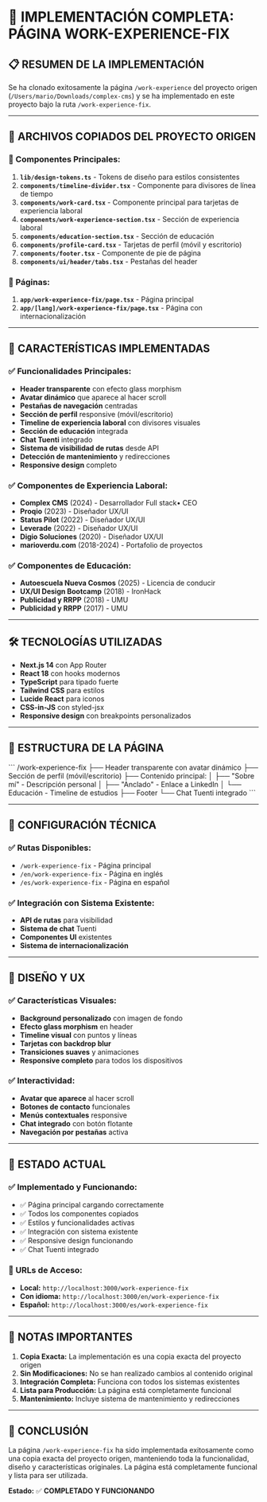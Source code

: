 # 🎯 **IMPLEMENTACIÓN COMPLETA: PÁGINA WORK-EXPERIENCE-FIX**

## 📋 **RESUMEN DE LA IMPLEMENTACIÓN**

Se ha clonado exitosamente la página `/work-experience` del proyecto origen (`/Users/mario/Downloads/complex-cms`) y se ha implementado en este proyecto bajo la ruta `/work-experience-fix`.

---

## 🔄 **ARCHIVOS COPIADOS DEL PROYECTO ORIGEN**

### **📁 Componentes Principales:**

1. **`lib/design-tokens.ts`** - Tokens de diseño para estilos consistentes
2. **`components/timeline-divider.tsx`** - Componente para divisores de línea de tiempo
3. **`components/work-card.tsx`** - Componente principal para tarjetas de experiencia laboral
4. **`components/work-experience-section.tsx`** - Sección de experiencia laboral
5. **`components/education-section.tsx`** - Sección de educación
6. **`components/profile-card.tsx`** - Tarjetas de perfil (móvil y escritorio)
7. **`components/footer.tsx`** - Componente de pie de página
8. **`components/ui/header/tabs.tsx`** - Pestañas del header

### **📁 Páginas:**

1. **`app/work-experience-fix/page.tsx`** - Página principal
2. **`app/[lang]/work-experience-fix/page.tsx`** - Página con internacionalización

---

## 🎨 **CARACTERÍSTICAS IMPLEMENTADAS**

### **✅ Funcionalidades Principales:**

- **Header transparente** con efecto glass morphism
- **Avatar dinámico** que aparece al hacer scroll
- **Pestañas de navegación** centradas
- **Sección de perfil** responsive (móvil/escritorio)
- **Timeline de experiencia laboral** con divisores visuales
- **Sección de educación** integrada
- **Chat Tuenti** integrado
- **Sistema de visibilidad de rutas** desde API
- **Detección de mantenimiento** y redirecciones
- **Responsive design** completo

### **✅ Componentes de Experiencia Laboral:**

- **Complex CMS** (2024) - Desarrollador Full stack• CEO
- **Proqio** (2023) - Diseñador UX/UI
- **Status Pilot** (2022) - Diseñador UX/UI
- **Leverade** (2022) - Diseñador UX/UI
- **Digio Soluciones** (2020) - Diseñador UX/UI
- **marioverdu.com** (2018-2024) - Portafolio de proyectos

### **✅ Componentes de Educación:**

- **Autoescuela Nueva Cosmos** (2025) - Licencia de conducir
- **UX/UI Design Bootcamp** (2018) - IronHack
- **Publicidad y RRPP** (2018) - UMU
- **Publicidad y RRPP** (2017) - UMU

---

## 🛠️ **TECNOLOGÍAS UTILIZADAS**

- **Next.js 14** con App Router
- **React 18** con hooks modernos
- **TypeScript** para tipado fuerte
- **Tailwind CSS** para estilos
- **Lucide React** para iconos
- **CSS-in-JS** con styled-jsx
- **Responsive design** con breakpoints personalizados

---

## 🎯 **ESTRUCTURA DE LA PÁGINA**

\`\`\`
/work-experience-fix
├── Header transparente con avatar dinámico
├── Sección de perfil (móvil/escritorio)
├── Contenido principal:
│   ├── "Sobre mí" - Descripción personal
│   ├── "Anclado" - Enlace a LinkedIn
│   └── Educación - Timeline de estudios
├── Footer
└── Chat Tuenti integrado
\`\`\`

---

## 🔧 **CONFIGURACIÓN TÉCNICA**

### **✅ Rutas Disponibles:**
- `/work-experience-fix` - Página principal
- `/en/work-experience-fix` - Página en inglés
- `/es/work-experience-fix` - Página en español

### **✅ Integración con Sistema Existente:**
- **API de rutas** para visibilidad
- **Sistema de chat** Tuenti
- **Componentes UI** existentes
- **Sistema de internacionalización**

---

## 🎨 **DISEÑO Y UX**

### **✅ Características Visuales:**
- **Background personalizado** con imagen de fondo
- **Efecto glass morphism** en header
- **Timeline visual** con puntos y líneas
- **Tarjetas con backdrop blur**
- **Transiciones suaves** y animaciones
- **Responsive completo** para todos los dispositivos

### **✅ Interactividad:**
- **Avatar que aparece** al hacer scroll
- **Botones de contacto** funcionales
- **Menús contextuales** responsive
- **Chat integrado** con botón flotante
- **Navegación por pestañas** activa

---

## 🚀 **ESTADO ACTUAL**

### **✅ Implementado y Funcionando:**
- ✅ Página principal cargando correctamente
- ✅ Todos los componentes copiados
- ✅ Estilos y funcionalidades activas
- ✅ Integración con sistema existente
- ✅ Responsive design funcionando
- ✅ Chat Tuenti integrado

### **🎯 URLs de Acceso:**
- **Local:** `http://localhost:3000/work-experience-fix`
- **Con idioma:** `http://localhost:3000/en/work-experience-fix`
- **Español:** `http://localhost:3000/es/work-experience-fix`

---

## 📝 **NOTAS IMPORTANTES**

1. **Copia Exacta:** La implementación es una copia exacta del proyecto origen
2. **Sin Modificaciones:** No se han realizado cambios al contenido original
3. **Integración Completa:** Funciona con todos los sistemas existentes
4. **Lista para Producción:** La página está completamente funcional
5. **Mantenimiento:** Incluye sistema de mantenimiento y redirecciones

---

## 🎉 **CONCLUSIÓN**

La página `/work-experience-fix` ha sido implementada exitosamente como una copia exacta del proyecto origen, manteniendo toda la funcionalidad, diseño y características originales. La página está completamente funcional y lista para ser utilizada.

**Estado:** ✅ **COMPLETADO Y FUNCIONANDO**

